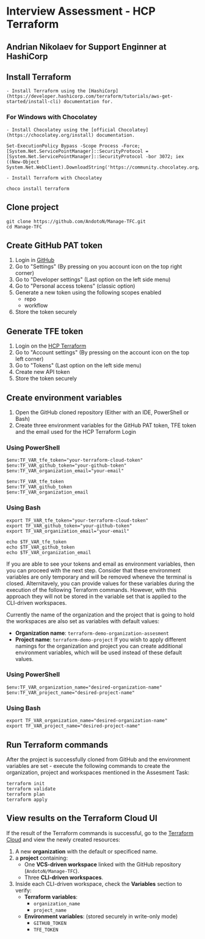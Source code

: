 # Interview Assessment - HCP Terraform
## Andrian Nikolaev for Support Enginner at HashiCorp

## Install Terraform
    - Install Terraform using the [HashiCorp](https://developer.hashicorp.com/terraform/tutorials/aws-get-started/install-cli) documentation for.
### For Windows with Chocolatey
    - Install Chocolatey using the [official Chocolatey](https://chocolatey.org/install) documentation.
```
Set-ExecutionPolicy Bypass -Scope Process -Force; [System.Net.ServicePointManager]::SecurityProtocol = [System.Net.ServicePointManager]::SecurityProtocol -bor 3072; iex ((New-Object System.Net.WebClient).DownloadString('https://community.chocolatey.org/install.ps1'))
```
    - Install Terraform with Chocolatey
```
choco install terraform
```

## Clone project
```
git clone https://github.com/AndotoN/Manage-TFC.git
cd Manage-TFC
```

## Create GitHub PAT token
1. Login in [GitHub](https://github.com/)
2. Go to "Settings" (By pressing on you account icon on the top right corner)
3. Go to "Developer settings" (Last option on the left side menu)
4. Go to "Personal access tokens" (classic option)
5. Generate a new token using the following scopes enabled
    * repo
    * workflow
6. Store the token securely


## Generate TFE token
1. Login on the [HCP Terraform](https://app.terraform.io/session)
2. Go to "Account settings" (By pressing on the account icon on the top left corner)
3. Go to "Tokens" (Last option on the left side menu)
4. Create new API token
5. Store the token securely


## Create environment variables
1. Open the GitHub cloned repository (Either with an IDE, PowerShell or Bash)
2. Create three environment variables for the GitHub PAT token, TFE token and the email used for the HCP Terraform Login
### Using PowerShell
```
$env:TF_VAR_tfe_token="your-terraform-cloud-token"
$env:TF_VAR_github_token="your-github-token"
$env:TF_VAR_organization_email="your-email"

$env:TF_VAR_tfe_token
$env:TF_VAR_github_token
$env:TF_VAR_organization_email
```

### Using Bash
```
export TF_VAR_tfe_token="your-terraform-cloud-token"
export TF_VAR_github_token="your-github-token"
export TF_VAR_organization_email="your-email"

echo $TF_VAR_tfe_token
echo $TF_VAR_github_token
echo $TF_VAR_organization_email
```

If you are able to see your tokens and email as environment variables, then you can proceed with the next step. Consider that these environment variables are only temporary and will be removed wheneve the terminal is closed.
Alternitavely, you can provide values for these variables during the execution of the following Terraform commands. However, with this approach they will not be stored in the variable set that is applied to the CLI-driven workspaces.

Currently the name of the organization and the project that is going to hold the workspaces are also set as variables with default values:
- **Organization name**: `terraform-demo-organization-assesment`
- **Project name**: `terraform-demo-project`
If you wish to apply different namings for the organization and project you can create additional environment variables, which will be used instead of these default values.
### Using PowerShell
```
$env:TF_VAR_organization_name="desired-organization-name"
$env:TF_VAR_project_name="desired-project-name"
```
### Using Bash
```
export TF_VAR_organization_name="desired-organization-name"
export TF_VAR_project_name="desired-project-name"
```


## Run Terraform commands
After the project is successfully cloned from GitHub and the environment variables are set - execute the following commands to create the organization, project and workspaces mentioned in the Assesment Task:
```
terraform init
terraform validate
terraform plan
terraform apply
```


## View results on the Terraform Cloud UI
If the result of the Terraform commands is successful, go to the [Terraform Cloud](https://app.terraform.io/app/organizations) and view the newly created resources:
1. A new **organization** with the default or specificed name.
2. a **project** containing:
    - One **VCS-driven workspace** linked with the GitHub repository (`AndotoN/Manage-TFC`).
    - Three **CLI-driven workspaces**.
3. Inside each CLI-driven workspace, check the **Variables** section to verify:
    - **Terraform variables**:
        - `organization_name`
        - `project_name`
    - **Environment variables**: (stored securely in write-only mode)
        - `GITHUB_TOKEN`
        - `TFE_TOKEN` 
